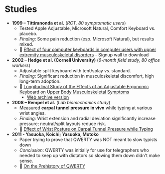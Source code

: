# Studies

- **1999 – Tittiranonda et al.** (*RCT, 80 symptomatic users*)
  - Tested Apple Adjustable, Microsoft Natural, Comfort Keyboard vs. placebo.
  - *Finding*: Some pain reduction (esp. Microsoft Natural), but results mixed.
  - 🔗 [Effect of four computer keyboards in computer users with upper extremity musculoskeletal disorders](https://web.archive.org/save/https://www.academia.edu/82378430/Effect_of_four_computer_keyboards_in_computer_users_with_upper_extremity_musculoskeletal_disorders) - Signup wall to download
- **2002 – Hedge et al. (Cornell University)** (*6-month field study, 80 office workers*)
  - Adjustable split keyboard with tent/splay vs. standard.
  - *Finding*: Significant reduction in musculoskeletal discomfort, high long-term adoption.
  - 🔗 [Longitudinal Study of the Effects
of an Adjustable Ergonomic
Keyboard on Upper Body
Musculoskeletal Symptoms](https://ergo.human.cornell.edu/Conferences/HFES02/GTTalkHFES02.pdf)
    - [Web archive version](https://web.archive.org/web/20250824152523/https://ergo.human.cornell.edu/Conferences/HFES02/GTTalkHFES02.pdf)
- **2008 – Rempel et al.** (*Lab biomechanics study*)
  - Measured **carpal tunnel pressure in vivo** while typing at various wrist angles.
  - *Finding*: Wrist extension and radial deviation significantly increase pressure; neutral/split layouts reduce risk.
  - 🔗 [Effect of Wrist Posture on Carpal Tunnel Pressure while Typing](https://onlinelibrary.wiley.com/doi/epdf/10.1002/jor.20599)
- **2011 - Yasuoka, Koichi; Yasuoka, Motoko**
  - Paper trying to prove that QWERTY was NOT meant to slow typists down
  - *Conclusion*: QWERTY was initially for use for telegraphers who needed to keep up with dictators so slowing them down didn't make sense.
  - 🔗 [On the Prehistory of QWERTY](https://repository.kulib.kyoto-u.ac.jp/server/api/core/bitstreams/dc434be9-80cd-499b-a984-f9fa35954c3b/content)